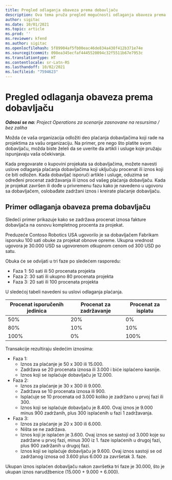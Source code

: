 ```yaml
---
title: Pregled odlaganja obaveza prema dobavljaču
description: Ova tema pruža pregled mogućnosti odlaganja obaveza prema dobavljaču.
author: sigitac
ms.date: 10/01/2021
ms.topic: article
ms.prod: ''
ms.reviewer: kfend
ms.author: sigitac
ms.openlocfilehash: 5f89904af5fb00eac46de834a438f412b371e74e
ms.sourcegitcommit: 098ea345ecfaf4445520094c32f5511b67e7953c
ms.translationtype: HT
ms.contentlocale: sr-Latn-RS
ms.lasthandoff: 10/02/2021
ms.locfileid: "7594623"
---
```

# <a name="vendor-retention-overview"></a>Pregled odlaganja obaveza prema dobavljaču

_**Odnosi se na:** Project Operations za scenarije zasnovane na resursima / bez zaliha_

Možda će vaša organizacija odložiti deo plaćanja dobavljačima koji rade na projektima za vašu organizaciju. Na primer, pre nego što platite svom dobavljaču, možda biste želeli da se uverite da artikli i usluge koje pružaju ispunjavaju vaša očekivanja.

Kada pregovarate o kupovini projekata sa dobavljačima, možete navesti uslove odlaganja plaćanja dobavljačima koji uključuju procenat ili iznos koji će biti odložen. Kada dobavljač isporuči artikle i usluge, oduzima se određeni procenat zadržavanja ili iznos od vašeg plaćanja dobavljaču. Kada je projekat završen ili dođe u privremenu fazu kako je navedeno u ugovoru sa dobavljačem, oslobađate zadržani iznos i kreirate plaćanje dobavljaču.

## <a name="vendor-retention-example"></a>Primer odlaganja obaveza prema dobavljaču

Sledeći primer prikazuje kako se zadržava procenat iznosa fakture dobavljača na osnovu kompletnog procenta za projekat.

Preduzeće Contoso Robotics USA ugovorilo je sa dobavljačem Fabrikam isporuku 100 sati obuke za projekat obnove opreme. Ukupna vrednost ugovora je 30.000 USD sa ugovorenom otkupnom cenom od 300 USD po satu.

Obuka će se odvijati u tri faze po sledećem rasporedu:

- Faza 1: 50 sati ili 50 procenata projekta
- Faza 2: 30 sati ili ukupno 80 procenata projekta
- Faza 3: 20 sati ili 100 procenata projekta

U sledećoj tabeli navedeni su uslovi odlaganja plaćanja.

| **Procenat isporučenih jedinica** | **Procenat za zadržavanje** | **Procenat za isplatu** |
| --- | --- | --- |
| 50% | 20% | 0% |
| 80% | 10% | 10% |
| 100% | 0% | 100% |

Transakcije rezultiraju sledećim iznosima:

- Faza 1:
  - Iznos za plaćanje je 50 x 300 ili 15.000.
  - Zadržava se 20 procenata iznosa ili 3.000 i biće isplaćeno kasnije.
  - Iznos koji se isplaćuje dobavljaču je 12.000.
- Faza 2:
  - Iznos za plaćanje je 30 x 300 ili 9.000.
  - Zadržava se 10 procenata iznosa ili 900.
  - Isplaćuje se 10 procenata od 3.000 koliko je zadržano u prvoj fazi ili 300.
  - Iznos koji se isplaćuje dobavljaču je 8.400. Ovaj iznos je 9.000 minus 900 zadržanih, plus 300 isplaćenih u fazi 1 zadržavanja.
- Faza 3:
  - Iznos za plaćanje je 20 x 300 ili 6.000.
  - Ništa se ne zadržava.
  - Iznos koji je isplaćen je 3.600. Ovaj iznos se sastoji od 3.000 koje su zadržane u prvoj fazi, minus 300 iz 1. faze isplaćenih u drugoj fazi, plus 900 zadržanih u drugoj fazi.
  - Iznos koji se isplaćuje dobavljaču je 9.600. Ovaj iznos sastoji se od zadržanog iznosa od 3.600 plus 6.000 za završetak 3. faze.

Ukupan iznos isplaćen dobavljaču nakon završetka tri faze je 30.000, što je ukupan iznos narudžbenice (15.000 + 9.000 + 6.000).
